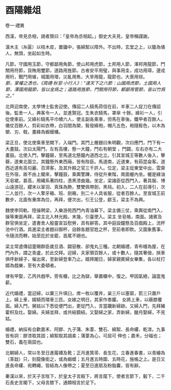 酉陽雜俎
===================

卷一·禮異

西漢，帝見丞相，謁者贊曰：「皇帝為丞相起。」御史大夫見，皇帝稱謹謝。

漢木主（糸匽）以桔木皮，置牖中，張綿絮以障外。不出時，玄堂之上，以籠為俑人，無頭，坐起如生時。

凡節，守國用玉節，守都鄙用角節，使山邦用虎節，土邦用人節，澤邦用龍節，門關用符節，貨賄用璽節，道路用旌節。古者安平用璧，與事用圭，成功用璋，邊戎用珩，戰鬥用璩，城圍用環，災亂用雋，大旱用龍，龍節也，大喪用琮。  
*節，掌權之憑也，《周禮·秋官·小行人》：“達天下之六節：山國用虎節，土國用人節，澤國用龍節，皆以金爲之；道路用旌節，門關用符節，都鄙用管節，皆以竹爲之。”*

北齊迎南使，太學博士監舍迎使。傳詔二人騎馬荷信在前，羊車二人捉刀在傳詔後。監舍一人，典客令一人，並進賢冠。生朱衣騎馬，罩傘
十餘。絳衫一人，引從使車前。又絳衫騎馬平巾幘六人，使主副各乘車，但馬在車後。鐵甲者百餘人。儀仗百餘人，剪彩如衣帶，白羽間為槊，髶發絳袍，帽凡五色，袍隨髶色，以木為槊、刃、戟，畫絳為蝦蟆幡。

梁正旦，使北使乘車至闕下，入端門。其門上層題曰朱明觀，次曰應門，門下有一大畫鼓。次曰太陽門，左有高樓，懸一大鐘，門右有朝堂
，門闢，左右亦有二大畫鼓。北使入門，擊鐘磬，至馬道北懸鐘內道西北立。引其宣城王等數人後入，擊磬，道東北面立。其鐘懸外東西廂，皆有陛臣。馬道南，近道東，有茹昆侖客。道西近道有高句麗、百濟客，及其升殿之官三千許人。位定，梁主從東堂中出，雲齋在外宿，故不由上閣來，擊鐘鼓，乘輿警蹕，侍從升東階，南面幄內坐。幄是綠油天皂裙，甚高，用繩系著四柱，憑黑漆曲幾。坐定，梁諸臣從西門入，著具服、博山遠游冠，纓末以翠羽、真珠為飾，雙雙佩帶劍，黑舄。初入，二人在前導引，次二人並行，次一人擎牙箱、班、劍箱，別二十人具省服，從者百餘人。至宣城王前數步，北面有重席為位，再拜，便次出，引王公登，獻玉，梁主不為興。

魏使李同軌、陸操聘梁，入樂游苑西門內青油幕下。梁主備三仗，乘輿從南門入，操等東面再拜，梁主北入林光殿。末幾，引臺使入。梁主
坐皂帳，南面。諸賓及群官俱坐定，遣書舍人殷靈宣旨慰勞，具有辭答。其中庭設鐘懸及百戲殿上，流杯池中行酒。具進梁主者題曰御杯，自餘各題官姓之杯，至前者即飲。又圖象舊事，令隨流而轉，始至訖於坐罷，首尾不絕也。

梁主常遣傳詔童賜群臣歲旦酒、闢惡散、卻鬼丸三種。北朝婚禮，青布幔為屋，在門內外，謂之青盧，於此交拜。迎婦，夫家領百餘人，或十數人，隨其奢儉，挾車俱呼新婦子，催出來，至新婦登車乃止。婿拜閣日，婦家親賓婦女畢集，各以杖打婿為戲樂，至有大委頓者。

律有甲娶，乙丙共戲甲。旁有櫃，比之為獄，舉置櫃中，復之。甲因氣絕，論當鬼薪。

近代婚禮，當迎婦，以粟三升填臼，席一枚以覆井，枲三斤以塞窗，箭三只置戶上。婦上車，婿騎而環車三匝。女嫁之明日，其家作黍臛。
女將上車，以蔽膝覆面。婦入門，舅姑以下悉從便門出，更從門入，言當躪新婦跡。又婦入門，先拜豬霍枳及灶。娶婦。夫婦並拜，或共結鏡紐。又娶婦之家，弄新婦，臘月娶婦，不見姑。

婚禮，納採有合歡嘉禾、阿膠、九子蒲、朱葦、雙石、綿絮、長命縷、乾漆。九事皆有詞：膠漆取其固；綿絮取其調柔；蒲葦為心，可屈可
伸也；嘉禾，分福也；雙石，義在兩固也。

北朝婦人，常以冬至日進履襪及靴；正月進箕帚、長生花，立春進春書，以青繪為（革戠）只，刻龍像銜之，或為蝦蟆；五月進五時圖、五時花，施帳之上。是日又進長命縷、宛轉繩，皆結為人像帶之；夏至日進扇及粉脂囊，皆有辭。

秦漢以來，於天子言陛下，於皇太子言殿下，將言麾下，使者言節下，轂下，二千石長史言閣下，父母言膝下，通類相言於足下。
